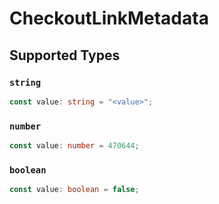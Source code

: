 # CheckoutLinkMetadata


## Supported Types

### `string`

```typescript
const value: string = "<value>";
```

### `number`

```typescript
const value: number = 470644;
```

### `boolean`

```typescript
const value: boolean = false;
```

